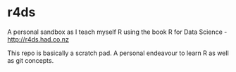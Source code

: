 # r4ds
A personal sandbox as I teach myself R using the book R for Data Science - http://r4ds.had.co.nz

This repo is basically a scratch pad. A personal endeavour to learn R as well as git concepts.
